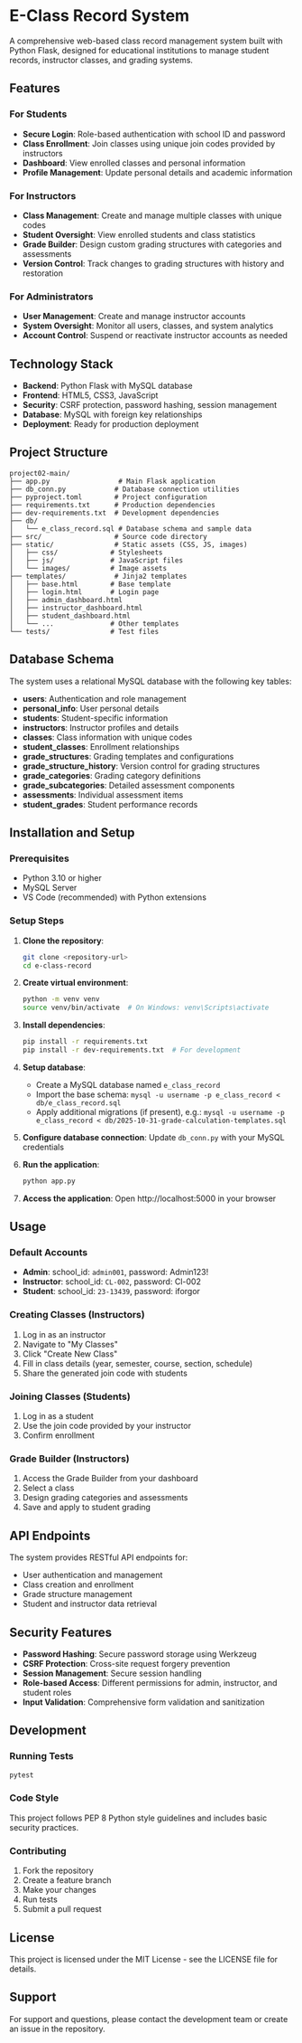 # E-Class Record System

A comprehensive web-based class record management system built with Python Flask, designed for educational institutions to manage student records, instructor classes, and grading systems.

## Features

### For Students

- **Secure Login**: Role-based authentication with school ID and password
- **Class Enrollment**: Join classes using unique join codes provided by instructors
- **Dashboard**: View enrolled classes and personal information
- **Profile Management**: Update personal details and academic information

### For Instructors

- **Class Management**: Create and manage multiple classes with unique codes
- **Student Oversight**: View enrolled students and class statistics
- **Grade Builder**: Design custom grading structures with categories and assessments
- **Version Control**: Track changes to grading structures with history and restoration

### For Administrators

- **User Management**: Create and manage instructor accounts
- **System Oversight**: Monitor all users, classes, and system analytics
- **Account Control**: Suspend or reactivate instructor accounts as needed

## Technology Stack

- **Backend**: Python Flask with MySQL database
- **Frontend**: HTML5, CSS3, JavaScript
- **Security**: CSRF protection, password hashing, session management
- **Database**: MySQL with foreign key relationships
- **Deployment**: Ready for production deployment

## Project Structure

```
project02-main/
├── app.py                 # Main Flask application
├── db_conn.py            # Database connection utilities
├── pyproject.toml        # Project configuration
├── requirements.txt      # Production dependencies
├── dev-requirements.txt  # Development dependencies
├── db/
│   └── e_class_record.sql # Database schema and sample data
├── src/                  # Source code directory
├── static/               # Static assets (CSS, JS, images)
│   ├── css/             # Stylesheets
│   ├── js/              # JavaScript files
│   └── images/          # Image assets
├── templates/            # Jinja2 templates
│   ├── base.html        # Base template
│   ├── login.html       # Login page
│   ├── admin_dashboard.html
│   ├── instructor_dashboard.html
│   ├── student_dashboard.html
│   └── ...              # Other templates
└── tests/               # Test files
```

## Database Schema

The system uses a relational MySQL database with the following key tables:

- **users**: Authentication and role management
- **personal_info**: User personal details
- **students**: Student-specific information
- **instructors**: Instructor profiles and details
- **classes**: Class information with unique codes
- **student_classes**: Enrollment relationships
- **grade_structures**: Grading templates and configurations
- **grade_structure_history**: Version control for grading structures
- **grade_categories**: Grading category definitions
- **grade_subcategories**: Detailed assessment components
- **assessments**: Individual assessment items
- **student_grades**: Student performance records

## Installation and Setup

### Prerequisites

- Python 3.10 or higher
- MySQL Server
- VS Code (recommended) with Python extensions

### Setup Steps

1. **Clone the repository**:

   ```bash
   git clone <repository-url>
   cd e-class-record
   ```

2. **Create virtual environment**:

   ```bash
   python -m venv venv
   source venv/bin/activate  # On Windows: venv\Scripts\activate
   ```

3. **Install dependencies**:

   ```bash
   pip install -r requirements.txt
   pip install -r dev-requirements.txt  # For development
   ```

4. **Setup database**:

   - Create a MySQL database named `e_class_record`
   - Import the base schema: `mysql -u username -p e_class_record < db/e_class_record.sql`
   - Apply additional migrations (if present), e.g.: `mysql -u username -p e_class_record < db/2025-10-31-grade-calculation-templates.sql`

5. **Configure database connection**:
   Update `db_conn.py` with your MySQL credentials

6. **Run the application**:

   ```bash
   python app.py
   ```

7. **Access the application**:
   Open http://localhost:5000 in your browser

## Usage

### Default Accounts

- **Admin**: school_id: `admin001`, password: Admin123!
- **Instructor**: school_id: `CL-002`, password: Cl-002
- **Student**: school_id: `23-13439`, password: iforgor

### Creating Classes (Instructors)

1. Log in as an instructor
2. Navigate to "My Classes"
3. Click "Create New Class"
4. Fill in class details (year, semester, course, section, schedule)
5. Share the generated join code with students

### Joining Classes (Students)

1. Log in as a student
2. Use the join code provided by your instructor
3. Confirm enrollment

### Grade Builder (Instructors)

1. Access the Grade Builder from your dashboard
2. Select a class
3. Design grading categories and assessments
4. Save and apply to student grading

## API Endpoints

The system provides RESTful API endpoints for:

- User authentication and management
- Class creation and enrollment
- Grade structure management
- Student and instructor data retrieval

## Security Features

- **Password Hashing**: Secure password storage using Werkzeug
- **CSRF Protection**: Cross-site request forgery prevention
- **Session Management**: Secure session handling
- **Role-based Access**: Different permissions for admin, instructor, and student roles
- **Input Validation**: Comprehensive form validation and sanitization

## Development

### Running Tests

```bash
pytest
```

### Code Style

This project follows PEP 8 Python style guidelines and includes basic security practices.

### Contributing

1. Fork the repository
2. Create a feature branch
3. Make your changes
4. Run tests
5. Submit a pull request

## License

This project is licensed under the MIT License - see the LICENSE file for details.

## Support

For support and questions, please contact the development team or create an issue in the repository.
